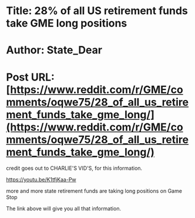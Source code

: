 # Title: 28% of all US retirement funds take GME long positions
# Author: State_Dear
# Post URL: [https://www.reddit.com/r/GME/comments/oqwe75/28_of_all_us_retirement_funds_take_gme_long/](https://www.reddit.com/r/GME/comments/oqwe75/28_of_all_us_retirement_funds_take_gme_long/)




credit goes out to CHARLIE'S VID'S, for this information.

https://youtu.be/K1tfjKaa-Pw

more and more state retirement funds are taking long positions on Game Stop

The link above will give you all that information.